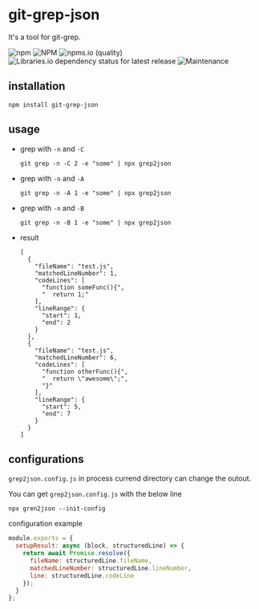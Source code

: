 # git-grep-json

It's a tool for git-grep.

![npm](https://img.shields.io/npm/v/git-grep-json)
![NPM](https://img.shields.io/npm/l/git-grep-json)
![npms.io (quality)](https://img.shields.io/npms-io/quality-score/git-grep-json)
![Libraries.io dependency status for latest release](https://img.shields.io/librariesio/release/npm/git-grep-json)
![Maintenance](https://img.shields.io/maintenance/yes/2023)

## installation

``` shell
npm install git-grep-json
```

## usage

- grep with `-n` and `-C`
    ``` shell
    git grep -n -C 2 -e "some" | npx grep2json
    ```

- grep with `-n` and `-A`
    ``` shell
    git grep -n -A 1 -e "some" | npx grep2json
    ```

- grep with `-n` and `-B`
    ``` shell
    git grep -n -B 1 -e "some" | npx grep2json
    ```

- result
    ``` shell
    [
      {
        "fileName": "test.js",
        "matchedLineNumber": 1,
        "codeLines": [
          "function someFunc(){",
          "  return 1;"
        ],
        "lineRange": {
          "start": 1,
          "end": 2
        }
      },
      {
        "fileName": "test.js",
        "matchedLineNumber": 6,
        "codeLines": [
          "function otherFunc(){",
          "  return \"awesome\";",
          "}"
        ],
        "lineRange": {
          "start": 5,
          "end": 7
        }
      }
    ]
    ```

## configurations

`grep2json.config.js` in process currend directory can change the outout.

You can get `grep2json.config.js` with the below line
``` shell
npx gren2json --init-config
```

configuration example
``` javascript
module.exports = {
  setupResult: async (block, structuredLine) => {
    return await Promise.resolve({
      fileName: structuredLine.fileName,
      matchedLineNumber: structuredLine.lineNumber,
      line: structuredLine.codeLine
    });
  }
};
```

